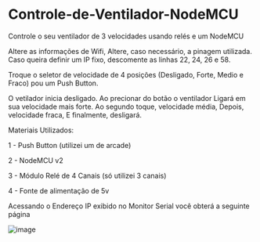# Controle-de-Ventilador-NodeMCU
Controle o seu ventilador de 3 velocidades usando relés e um NodeMCU

Altere as informações de Wifi, Altere, caso necessário, a pinagem utilizada.
Caso queira definir um IP fixo, descomente as linhas 22, 24, 26 e 58.

Troque o seletor de velocidade de 4 posições (Desligado, Forte, Medio e Fraco) pou um Push Button.

O vetilador inicia desligado. Ao precionar do botão o ventilador Ligará em sua velocidade mais forte. Ao segundo toque, velocidade média, Depois, velocidade fraca, E finalmente, desligará.

Materiais Utilizados:

1 - Push Button (utilizei um de arcade)

2 - NodeMCU v2

3 - Módulo Relé de 4 Canais (só utilizei 3 canais)

4 - Fonte de alimentação de 5v

Acessando o Endereço IP exibido no Monitor Serial você obterá a seguinte página

![image](https://github.com/user-attachments/assets/aa7f5a78-afff-4608-85b3-63b9bf1f7ac7)

